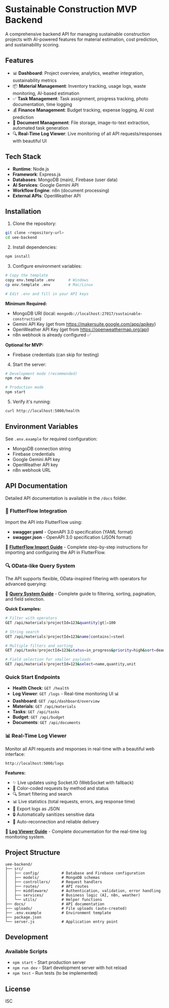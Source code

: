 # Sustainable Construction MVP Backend

A comprehensive backend API for managing sustainable construction projects with AI-powered features for material estimation, cost prediction, and sustainability scoring.

## Features

- 📊 **Dashboard**: Project overview, analytics, weather integration, sustainability metrics
- 📦 **Material Management**: Inventory tracking, usage logs, waste monitoring, AI-based estimation
- ✅ **Task Management**: Task assignment, progress tracking, photo documentation, time logging
- 💰 **Finance Management**: Budget tracking, expense logging, AI cost prediction
- 📄 **Document Management**: File storage, image-to-text extraction, automated task generation
- 🔍 **Real-Time Log Viewer**: Live monitoring of all API requests/responses with beautiful UI

## Tech Stack

- **Runtime**: Node.js
- **Framework**: Express.js
- **Databases**: MongoDB (main), Firebase (user data)
- **AI Services**: Google Gemini API
- **Workflow Engine**: n8n (document processing)
- **External APIs**: OpenWeather API

## Installation

1. Clone the repository:
```bash
git clone <repository-url>
cd uee-backend
```

2. Install dependencies:
```bash
npm install
```

3. Configure environment variables:
```bash
# Copy the template
copy env.template .env      # Windows
cp env.template .env        # Mac/Linux

# Edit .env and fill in your API keys
```

**Minimum Required:**
- MongoDB URI (local: `mongodb://localhost:27017/sustainable-construction`)
- Gemini API Key (get from https://makersuite.google.com/app/apikey)
- OpenWeather API Key (get from https://openweathermap.org/api)
- n8n webhook is already configured ✅

**Optional for MVP:**
- Firebase credentials (can skip for testing)

4. Start the server:
```bash
# Development mode (recommended)
npm run dev

# Production mode
npm start
```

5. Verify it's running:
```bash
curl http://localhost:5000/health
```

## Environment Variables

See `.env.example` for required configuration:
- MongoDB connection string
- Firebase credentials
- Google Gemini API key
- OpenWeather API key
- n8n webhook URL

## API Documentation

Detailed API documentation is available in the `/docs` folder.

### 🚀 FlutterFlow Integration

Import the API into FlutterFlow using:
- **swagger.yaml** - OpenAPI 3.0 specification (YAML format)
- **swagger.json** - OpenAPI 3.0 specification (JSON format)

📖 **[FlutterFlow Import Guide](./FLUTTERFLOW_IMPORT_GUIDE.md)** - Complete step-by-step instructions for importing and configuring the API in FlutterFlow.

### 🔍 OData-like Query System

The API supports flexible, OData-inspired filtering with operators for advanced querying:

📖 **[Query System Guide](./QUERY_GUIDE.md)** - Complete guide to filtering, sorting, pagination, and field selection.

**Quick Examples:**
```bash
# Filter with operators
GET /api/materials?projectId=123&quantity[gt]=100

# String search
GET /api/materials?projectId=123&name[contains]=steel

# Multiple filters and sorting
GET /api/tasks?projectId=123&status=in_progress&priority=high&sort=deadline:asc

# Field selection for smaller payloads
GET /api/materials?projectId=123&select=name,quantity,unit
```

### Quick Start Endpoints

- **Health Check**: `GET /health`
- **Log Viewer**: `GET /logs` - Real-time monitoring UI 📊
- **Dashboard**: `GET /api/dashboard/overview`
- **Materials**: `GET /api/materials`
- **Tasks**: `GET /api/tasks`
- **Budget**: `GET /api/budget`
- **Documents**: `GET /api/documents`

### 📊 Real-Time Log Viewer

Monitor all API requests and responses in real-time with a beautiful web interface:

```
http://localhost:5000/logs
```

**Features:**
- ✨ Live updates using Socket.IO (WebSocket with fallback)
- 🎨 Color-coded requests by method and status
- 🔍 Smart filtering and search
- 📊 Live statistics (total requests, errors, avg response time)
- 💾 Export logs as JSON
- 🔒 Automatically sanitizes sensitive data
- 🔄 Auto-reconnection and reliable delivery

📖 **[Log Viewer Guide](./LOG_VIEWER_GUIDE.md)** - Complete documentation for the real-time log monitoring system.

## Project Structure

```
uee-backend/
├── src/
│   ├── config/          # Database and Firebase configuration
│   ├── models/          # MongoDB schemas
│   ├── controllers/     # Request handlers
│   ├── routes/          # API routes
│   ├── middleware/      # Authentication, validation, error handling
│   ├── services/        # Business logic (AI, n8n, weather)
│   └── utils/           # Helper functions
├── docs/                # API documentation
├── uploads/             # File uploads (auto-created)
├── .env.example         # Environment template
├── package.json
└── server.js            # Application entry point
```

## Development

### Available Scripts

- `npm start` - Start production server
- `npm run dev` - Start development server with hot reload
- `npm test` - Run tests (to be implemented)

## License

ISC

